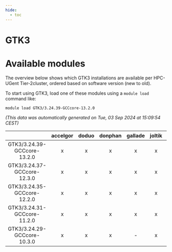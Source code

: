 ```yaml
---
hide:
  - toc
---
```


GTK3
====

# Available modules


The overview below shows which GTK3 installations are available per HPC-UGent Tier-2cluster, ordered based on software version (new to old).

To start using GTK3, load one of these modules using a `module load` command like:

```shell
module load GTK3/3.24.39-GCCcore-13.2.0
```

*(This data was automatically generated on Tue, 03 Sep 2024 at 15:09:54 CEST)*  

| |accelgor|doduo|donphan|gallade|joltik|shinx|skitty|
| :---: | :---: | :---: | :---: | :---: | :---: | :---: | :---: |
|GTK3/3.24.39-GCCcore-13.2.0|x|x|x|x|x|x|x|
|GTK3/3.24.37-GCCcore-12.3.0|x|x|x|x|x|x|x|
|GTK3/3.24.35-GCCcore-12.2.0|x|x|x|x|x|-|x|
|GTK3/3.24.31-GCCcore-11.2.0|x|x|x|x|x|-|x|
|GTK3/3.24.29-GCCcore-10.3.0|x|x|x|-|x|-|x|
